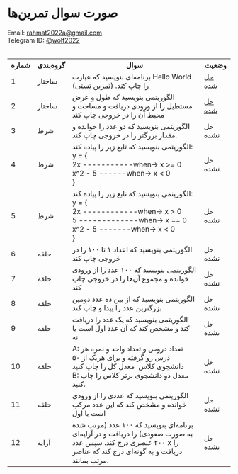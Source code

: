 # صورت سوال تمرین‌ها
Email: <a href="mailto:rahmat2022a@gmail.com">rahmat2022a@gmail.com</a>
<br>
Telegram ID: <a href="https://t.me/wolf2022">@wolf2022</a>
<br><br>
<div>
<table>
  <tr>
    <th>شماره</th>
    <th>گروه‌بندی</th>
    <th>سوال</th>
    <th>وضعیت</th>
  </tr>
  <tr>
    <td>1</td>
    <td>ساختار</td>
    <td>برنامه‌ای بنویسید که عبارت Hello World را چاپ کند. (تمرین تستی)</td>
    <td><a href="https://github.com/EnAnsari/bcp1401/tree/main/src/001">حل شده</a></td>
  </tr>
  <tr>
    <td>2</td>
    <td>ساختار</td>
    <td>
      الگوریتمی بنویسید که طول و عرض مستطیل را از ورودی دریافت و مساحت و محیط آن را در خروجی چاپ کند
    </td>
    <td><a href="https://github.com/EnAnsari/bcp1401/tree/main/src/002">حل شده</a></td>
  </tr>
  <tr>
    <td>3</td>
    <td>شرط</td>
    <td>
      الگوریتمی بنویسید که دو عدد را خوانده و مقدار بزرگتر را در خروجی چاپ کند.
    </td>
    <td>حل نشده</td>
  </tr>
  <tr>
    <td>4</td>
    <td>شرط</td>
    <td>
      الگوریتمی بنویسید که تابع زیر را پیاده کند:<br>
      <div dir='ltr'>
      y = {<br>
        2x -----------when-> x >= 0<br>
        x^2 - 5 ------when-> x < 0<br>
      }
      </div>
    </td>
    <td>حل نشده</td>
  </tr>
  <tr>
    <td>5</td>
    <td>شرط</td>
    <td>
      الگوریتمی بنویسید که تابع زیر را پیاده کند:<br>
      <div dir='ltr'>
      y = {<br>
        2x ------------when-> x > 0<br>
        5 -------------when-> x == 0<br>
        x^2 - 5 -------when-> x < 0<br>
      }
      </div>
    </td>
    <td>حل نشده</td>
  </tr>
  <tr>
    <td>6</td>
    <td>حلقه</td>
    <td>
      الگوریتمی بنویسید که اعداد ۱ تا ۱۰۰ را در خروجی چاپ کند
    </td>
    <td>حل نشده</td>
  </tr>
  <tr>
    <td>7</td>
    <td>حلقه</td>
    <td>
      الگوریتمی بنویسید که ۱۰۰ عدد را از ورودی خوانده و مجموع آن‌ها را در خروجی چاپ کند
    </td>
    <td>حل نشده</td>
  </tr>
  <tr>
    <td>8</td>
    <td>حلقه</td>
    <td>
      الگوریتمی بنویسید که از بین ده عدد دومین بزرگترین عدد را پیدا و چاپ کند
    </td>
    <td>حل نشده</td>
  </tr>
  <tr>
    <td>9</td>
    <td>حلقه</td>
    <td>
      الگوریتمی بنویسید که یک عدد را دریافت کند و مشخص کند که آن عدد اول است یا نه
    </td>
    <td>حل نشده</td>
  </tr>
  <tr>
    <td>10</td>
    <td>حلقه</td>
    <td>
      A: تعداد دروس و تعداد واحد و نمره هر درس رو گرفته و برای هریک از ۵۰ دانشجوی کلاس  معدل کل را چاپ کنید
      <br>‌B: معدل دو دانشجوی برتر کلاس را چاپ کنید.
    </td>
    <td>حل نشده</td>
  </tr>
  <tr>
    <td>11</td>
    <td>حلقه</td>
    <td>
      الگوریتمی بنویسید که عددی را از ورودی خوانده و مشخص کند که این عدد مرکب است یا اول
    </td>
    <td>حل نشده</td>
  </tr>
  <tr>
    <td>12</td>
    <td>آرایه</td>
    <td>
      برنامه‌ای بنویسید که ۱۰۰ عدد (مرتب شده به صورت صعودی) را دریافت و در آرایه‌ای ۲۰۰ عنصری درج کند. سپس عدد x را دریافت و به گونه‌ای درج کند که عناصر مرتب بمانند.
    </td>
    <td>حل نشده</td>
  </tr>
<table>
</div>
